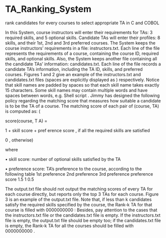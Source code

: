 # TA_Ranking_System
rank candidates for every courses to select appropriate TA in C and COBOL

In this System, course instructors will enter their requirements for TAs: 3 required skills, and 5
optional skills. Candidate TAs will enter their profiles: 8 skills, and their 1st, 2nd and 3rd preferred
courses.
The System keeps the course instructors’ requirements in a file: instructors.txt. Each line of
the file represents the requirements of a course, containing the course ID, required skills, and
optional skills. Also, the System keeps another file containing all the candidate TAs’ information:
candidates.txt. Each line of the file records a candidate TA’s information, including the TA
ID, skills, and preferred courses. Figures 1 and 2 give an example of the instructors.txt and
candidates.txt files (spaces are explicitly displayed as ) respectively. Notice that skill names
are padded by spaces so that each skill name takes exactly 15 characters. Some skill names may
contain multiple words and have spaces between words, e.g. Shell script .
Jimmy has designed the following policy regarding the matching score that measures how suitable a
candidate is to be the TA of a course. The matching score of each pair of (course, TA) is computed
as:
(

score(course, T A) =


1 + skill score + pref erence score ,   if all the required skills are satisfied

0                                   ,   otherwise)

where

• skill score: number of optional skills satisfied by the TA

• preference score: TA’s preference to the course, according to the following table
                    1st preference        2nd preference    3rd preference
preference score          1.5                   1                 0.5

The output.txt file should not output the matching scores of every TA for each course directly,
but reports only the top 3 TAs for each course. Figure 3 is an example of the output.txt file.
Note that, if less than k candidates satisfy the required skills specified by the course, the Rank-k
TA for that course is filled with 0000000000 :
Besides, pay attention to the cases that the instructors.txt file or the candidates.txt file is
empty. If the instructors.txt file is empty, the output.txt file should be empty too; if the
candidates.txt file is empty, the Rank-k TA for all the courses should be filled with 0000000000 .
